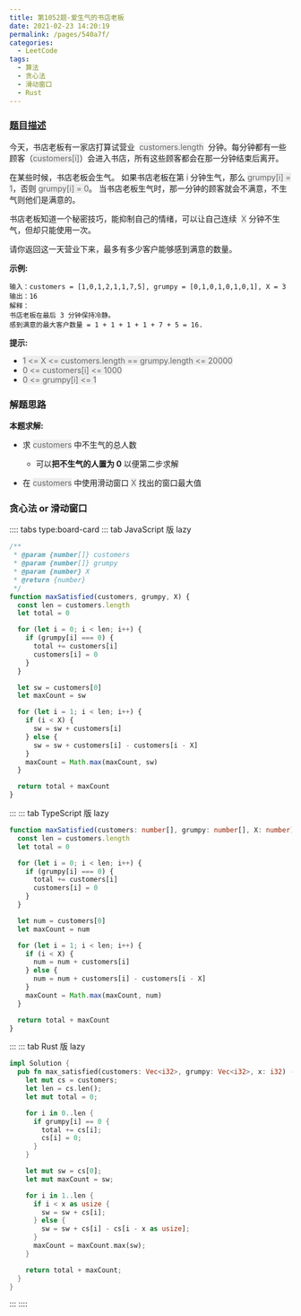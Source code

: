 ```yaml
---
title: 第1052题-爱生气的书店老板
date: 2021-02-23 14:20:19
permalink: /pages/540a7f/
categories:
  - LeetCode
tags:
  - 算法
  - 贪心法
  - 滑动窗口
  - Rust
---
```


### [题目描述](https://leetcode-cn.com/problems/grumpy-bookstore-owner/)

今天，书店老板有一家店打算试营业  <span style="background: #eee; color: #666;">customers.length</span>  分钟。每分钟都有一些顾客（<span style="background: #eee; color: #666;">customers[i]</span>）会进入书店，所有这些顾客都会在那一分钟结束后离开。

在某些时候，书店老板会生气。 如果书店老板在第 <span style="background: #eee; color: #666;">i</span> 分钟生气，那么 <span style="background: #eee; color: #666;">grumpy[i] = 1</span>，否则 <span style="background: #eee; color: #666;">grumpy[i] = 0</span>。 当书店老板生气时，那一分钟的顾客就会不满意，不生气则他们是满意的。

书店老板知道一个秘密技巧，能抑制自己的情绪，可以让自己连续  <span style="background: #eee; color: #666;">X</span> 分钟不生气，但却只能使用一次。

请你返回这一天营业下来，最多有多少客户能够感到满意的数量。

<!-- more -->

**示例:**

```
输入：customers = [1,0,1,2,1,1,7,5], grumpy = [0,1,0,1,0,1,0,1], X = 3
输出：16
解释：
书店老板在最后 3 分钟保持冷静。
感到满意的最大客户数量 = 1 + 1 + 1 + 1 + 7 + 5 = 16.
```

**提示:**

- <span style="background: #eee; color: #666;">1 <= X <= customers.length == grumpy.length <= 20000</span>
- <span style="background: #eee; color: #666;">0 <= customers[i] <= 1000</span>
- <span style="background: #eee; color: #666;">0 <= grumpy[i] <= 1</span>

### 解题思路

**本题求解:**

- 求 <span style="background: #eee; color: #666;">customers</span> 中不生气的总人数

  - 可以**把不生气的人置为 0** 以便第二步求解

- 在 <span style="background: #eee; color: #666;">customers</span> 中使用滑动窗口 <span style="background: #eee; color: #666;">X</span> 找出的窗口最大值

### 贪心法 or 滑动窗口

:::: tabs type:board-card
::: tab JavaScript 版 lazy

```JavaScript
/**
 * @param {number[]} customers
 * @param {number[]} grumpy
 * @param {number} X
 * @return {number}
 */
function maxSatisfied(customers, grumpy, X) {
  const len = customers.length
  let total = 0

  for (let i = 0; i < len; i++) {
    if (grumpy[i] === 0) {
      total += customers[i]
      customers[i] = 0
    }
  }

  let sw = customers[0]
  let maxCount = sw

  for (let i = 1; i < len; i++) {
    if (i < X) {
      sw = sw + customers[i]
    } else {
      sw = sw + customers[i] - customers[i - X]
    }
    maxCount = Math.max(maxCount, sw)
  }

  return total + maxCount
}
```

:::
::: tab TypeScript 版 lazy

```TypeScript
function maxSatisfied(customers: number[], grumpy: number[], X: number): number {
  const len = customers.length
  let total = 0

  for (let i = 0; i < len; i++) {
    if (grumpy[i] === 0) {
      total += customers[i]
      customers[i] = 0
    }
  }

  let num = customers[0]
  let maxCount = num

  for (let i = 1; i < len; i++) {
    if (i < X) {
      num = num + customers[i]
    } else {
      num = num + customers[i] - customers[i - X]
    }
    maxCount = Math.max(maxCount, num)
  }

  return total + maxCount
}
```

:::
::: tab Rust 版 lazy

```Rust
impl Solution {
  pub fn max_satisfied(customers: Vec<i32>, grumpy: Vec<i32>, x: i32) -> i32 {
    let mut cs = customers;
    let len = cs.len();
    let mut total = 0;

    for i in 0..len {
      if grumpy[i] == 0 {
        total += cs[i];
        cs[i] = 0;
      }
    }

    let mut sw = cs[0];
    let mut maxCount = sw;

    for i in 1..len {
      if i < x as usize {
        sw = sw + cs[i];
      } else {
        sw = sw + cs[i] - cs[i - x as usize];
      }
      maxCount = maxCount.max(sw);
    }

    return total + maxCount;   
  }
}
```

:::
::::
